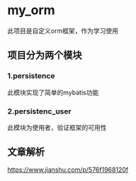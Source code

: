 # my_orm
此项目是自定义orm框架，作为学习使用
## 项目分为两个模块
### 1.persistence
  此模块实现了简单的mybatis功能
### 2.persistenc_user
  此模块为使用者，验证框架的可用性
  
## 文章解析
https://www.jianshu.com/p/576f1968120f
